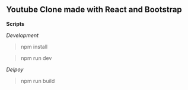 ## Youtube Clone made with React and Bootstrap

**Scripts**

_Development_

> npm install

> npm run dev

_Delpoy_

> npm run build
